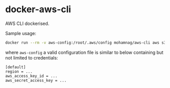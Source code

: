# docker-aws-cli
AWS CLI dockerised.

Sample usage:
```bash
docker run --rm -v aws-config:/root/.aws/config mohamnag/aws-cli aws s3 ls
```


where `aws-config` a valid configuration file is similar to below containing but not limited to credentials:

```
[default]
region = ...
aws_access_key_id = ...
aws_secret_access_key = ...
```
